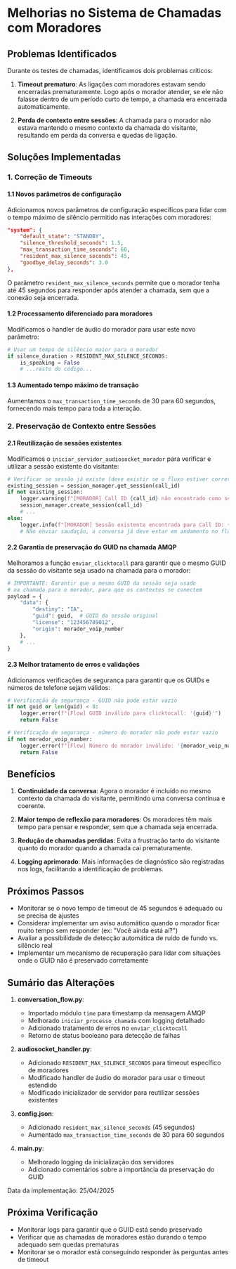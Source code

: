 # Melhorias no Sistema de Chamadas com Moradores

## Problemas Identificados

Durante os testes de chamadas, identificamos dois problemas críticos:

1. **Timeout prematuro**: As ligações com moradores estavam sendo encerradas prematuramente. Logo após o morador atender, se ele não falasse dentro de um período curto de tempo, a chamada era encerrada automaticamente.

2. **Perda de contexto entre sessões**: A chamada para o morador não estava mantendo o mesmo contexto da chamada do visitante, resultando em perda da conversa e quedas de ligação.

## Soluções Implementadas

### 1. Correção de Timeouts

#### 1.1 Novos parâmetros de configuração

Adicionamos novos parâmetros de configuração específicos para lidar com o tempo máximo de silêncio permitido nas interações com moradores:

```json
"system": {
    "default_state": "STANDBY",
    "silence_threshold_seconds": 1.5,
    "max_transaction_time_seconds": 60,
    "resident_max_silence_seconds": 45,
    "goodbye_delay_seconds": 3.0
},
```

O parâmetro `resident_max_silence_seconds` permite que o morador tenha até 45 segundos para responder após atender a chamada, sem que a conexão seja encerrada.

#### 1.2 Processamento diferenciado para moradores

Modificamos o handler de áudio do morador para usar este novo parâmetro:

```python
# Usar um tempo de silêncio maior para o morador
if silence_duration > RESIDENT_MAX_SILENCE_SECONDS:
    is_speaking = False
    # ...resto do código...
```

#### 1.3 Aumentado tempo máximo de transação

Aumentamos o `max_transaction_time_seconds` de 30 para 60 segundos, fornecendo mais tempo para toda a interação.

### 2. Preservação de Contexto entre Sessões

#### 2.1 Reutilização de sessões existentes

Modificamos o `iniciar_servidor_audiosocket_morador` para verificar e utilizar a sessão existente do visitante:

```python
# Verificar se sessão já existe (deve existir se o fluxo estiver correto)
existing_session = session_manager.get_session(call_id)
if not existing_session:
    logger.warning(f"[MORADOR] Call ID {call_id} não encontrado como sessão existente. Criando nova sessão.")
    session_manager.create_session(call_id)
    # ...
else:
    logger.info(f"[MORADOR] Sessão existente encontrada para Call ID: {call_id}. Conectando morador ao fluxo existente.")
    # Não enviar saudação, a conversa já deve estar em andamento no fluxo
```

#### 2.2 Garantia de preservação do GUID na chamada AMQP

Melhoramos a função `enviar_clicktocall` para garantir que o mesmo GUID da sessão do visitante seja usado na chamada para o morador:

```python
# IMPORTANTE: Garantir que o mesmo GUID da sessão seja usado
# na chamada para o morador, para que os contextos se conectem
payload = {
    "data": {
        "destiny": "IA",
        "guid": guid,  # GUID da sessão original
        "license": "123456789012",
        "origin": morador_voip_number
    },
    # ...
}
```

#### 2.3 Melhor tratamento de erros e validações

Adicionamos verificações de segurança para garantir que os GUIDs e números de telefone sejam válidos:

```python
# Verificação de segurança - GUID não pode estar vazio
if not guid or len(guid) < 8:
    logger.error(f"[Flow] GUID inválido para clicktocall: '{guid}'")
    return False

# Verificação de segurança - número do morador não pode estar vazio
if not morador_voip_number:
    logger.error(f"[Flow] Número do morador inválido: '{morador_voip_number}'")
    return False
```

## Benefícios

1. **Continuidade da conversa**: Agora o morador é incluído no mesmo contexto da chamada do visitante, permitindo uma conversa contínua e coerente.

2. **Maior tempo de reflexão para moradores**: Os moradores têm mais tempo para pensar e responder, sem que a chamada seja encerrada.

3. **Redução de chamadas perdidas**: Evita a frustração tanto do visitante quanto do morador quando a chamada cai prematuramente.

4. **Logging aprimorado**: Mais informações de diagnóstico são registradas nos logs, facilitando a identificação de problemas.

## Próximos Passos

- Monitorar se o novo tempo de timeout de 45 segundos é adequado ou se precisa de ajustes
- Considerar implementar um aviso automático quando o morador ficar muito tempo sem responder (ex: "Você ainda está aí?")
- Avaliar a possibilidade de detecção automática de ruído de fundo vs. silêncio real
- Implementar um mecanismo de recuperação para lidar com situações onde o GUID não é preservado corretamente

## Sumário das Alterações

1. **conversation_flow.py**:
   - Importado módulo `time` para timestamp da mensagem AMQP
   - Melhorado `iniciar_processo_chamada` com logging detalhado
   - Adicionado tratamento de erros no `enviar_clicktocall`
   - Retorno de status booleano para detecção de falhas

2. **audiosocket_handler.py**:
   - Adicionado `RESIDENT_MAX_SILENCE_SECONDS` para timeout específico de moradores
   - Modificado handler de áudio do morador para usar o timeout estendido
   - Modificado inicializador de servidor para reutilizar sessões existentes

3. **config.json**:
   - Adicionado `resident_max_silence_seconds` (45 segundos)
   - Aumentado `max_transaction_time_seconds` de 30 para 60 segundos

4. **main.py**:
   - Melhorado logging da inicialização dos servidores
   - Adicionado comentários sobre a importância da preservação do GUID

Data da implementação: 25/04/2025

## Próxima Verificação

- Monitorar logs para garantir que o GUID está sendo preservado
- Verificar que as chamadas de moradores estão durando o tempo adequado sem quedas prematuras
- Monitorar se o morador está conseguindo responder às perguntas antes de timeout